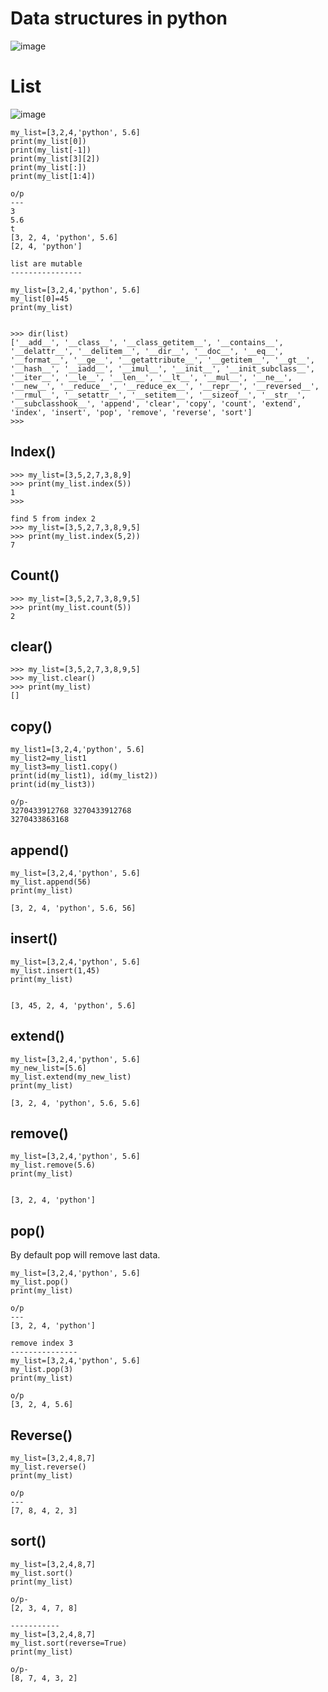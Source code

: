 
Data structures in python
=========================
![image](https://user-images.githubusercontent.com/53966749/204123282-8e1cdfaf-0f78-4d4b-b84e-e7ba1f94a86d.png)

List
====
![image](https://user-images.githubusercontent.com/53966749/204124787-03dce1e9-024f-41f3-943f-bc4fc6a5a9eb.png)


```
my_list=[3,2,4,'python', 5.6]
print(my_list[0])
print(my_list[-1])
print(my_list[3][2])
print(my_list[:])
print(my_list[1:4])

o/p
---
3
5.6
t
[3, 2, 4, 'python', 5.6]
[2, 4, 'python']

list are mutable
----------------

my_list=[3,2,4,'python', 5.6]
my_list[0]=45
print(my_list)


>>> dir(list)
['__add__', '__class__', '__class_getitem__', '__contains__', '__delattr__', '__delitem__', '__dir__', '__doc__', '__eq__', '__format__', '__ge__', '__getattribute__', '__getitem__', '__gt__', '__hash__', '__iadd__', '__imul__', '__init__', '__init_subclass__', '__iter__', '__le__', '__len__', '__lt__', '__mul__', '__ne__', '__new__', '__reduce__', '__reduce_ex__', '__repr__', '__reversed__', '__rmul__', '__setattr__', '__setitem__', '__sizeof__', '__str__', '__subclasshook__', 'append', 'clear', 'copy', 'count', 'extend', 'index', 'insert', 'pop', 'remove', 'reverse', 'sort']
>>>
```

Index()
-----
```
>>> my_list=[3,5,2,7,3,8,9]
>>> print(my_list.index(5))
1
>>>

find 5 from index 2
>>> my_list=[3,5,2,7,3,8,9,5]
>>> print(my_list.index(5,2))
7

```
Count()
-----
```
>>> my_list=[3,5,2,7,3,8,9,5]
>>> print(my_list.count(5))
2

```
clear()
------
```
>>> my_list=[3,5,2,7,3,8,9,5]
>>> my_list.clear()
>>> print(my_list)
[]

```

copy()
-----

```
my_list1=[3,2,4,'python', 5.6]
my_list2=my_list1
my_list3=my_list1.copy()
print(id(my_list1), id(my_list2))
print(id(my_list3))

o/p-
3270433912768 3270433912768
3270433863168
```

append()
--------
```
my_list=[3,2,4,'python', 5.6]
my_list.append(56)
print(my_list)

[3, 2, 4, 'python', 5.6, 56]

```
insert()
--------
```
my_list=[3,2,4,'python', 5.6]
my_list.insert(1,45)
print(my_list)


[3, 45, 2, 4, 'python', 5.6]

```
extend()
---------
```
my_list=[3,2,4,'python', 5.6]
my_new_list=[5.6]
my_list.extend(my_new_list)
print(my_list)

[3, 2, 4, 'python', 5.6, 5.6]

```
remove()
------
```
my_list=[3,2,4,'python', 5.6]
my_list.remove(5.6)
print(my_list)


[3, 2, 4, 'python']

```
pop()
----
By default pop will remove last data.
```
my_list=[3,2,4,'python', 5.6]
my_list.pop()
print(my_list)

o/p
---
[3, 2, 4, 'python']

remove index 3
---------------
my_list=[3,2,4,'python', 5.6]
my_list.pop(3)
print(my_list)

o/p
[3, 2, 4, 5.6]

```

Reverse()
----------
```
my_list=[3,2,4,8,7]
my_list.reverse()
print(my_list)

o/p
---
[7, 8, 4, 2, 3]

```
sort()
------
```
my_list=[3,2,4,8,7]
my_list.sort()
print(my_list)

o/p-
[2, 3, 4, 7, 8]

-----------
my_list=[3,2,4,8,7]
my_list.sort(reverse=True)
print(my_list)

o/p-
[8, 7, 4, 3, 2]

```
